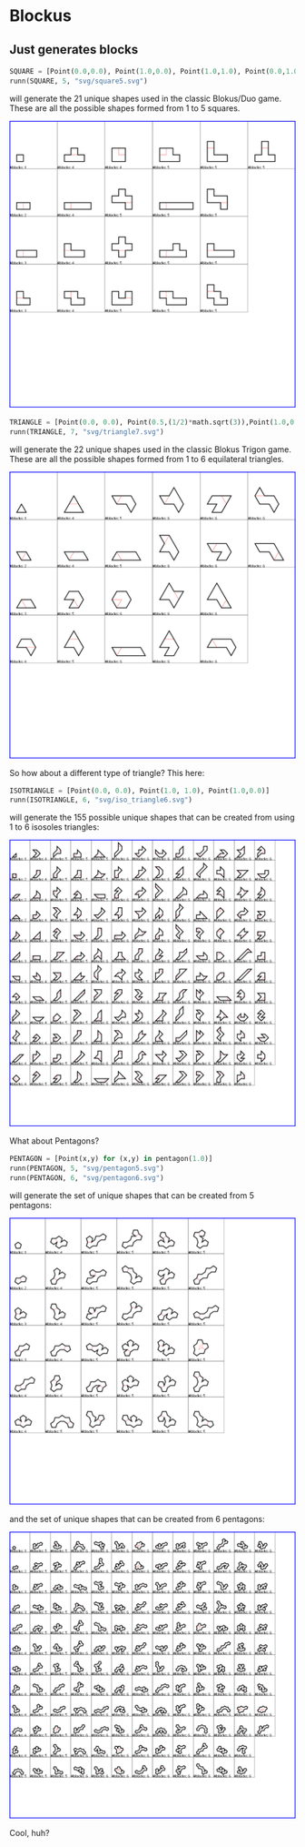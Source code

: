# Blockus

## Just generates blocks

```python
SQUARE = [Point(0.0,0.0), Point(1.0,0.0), Point(1.0,1.0), Point(0.0,1.0)]    
runn(SQUARE, 5, "svg/square5.svg")
```

will generate the 21 unique shapes used in the classic Blokus/Duo game.  These are all the possible shapes formed from 1 to 5 squares.

<img src="svg/square5.svg">

```python
TRIANGLE = [Point(0.0, 0.0), Point(0.5,(1/2)*math.sqrt(3)),Point(1.0,0.0)]
runn(TRIANGLE, 7, "svg/triangle7.svg")
```

will generate the 22 unique shapes used in the classic Blokus Trigon game.  These are all the possible shapes formed from 1 to 6 equilateral triangles.

<img src="svg/triangle6.svg">


So how about a different type of triangle?
This here: 

```python
ISOTRIANGLE = [Point(0.0, 0.0), Point(1.0, 1.0), Point(1.0,0.0)]
runn(ISOTRIANGLE, 6, "svg/iso_triangle6.svg")
```

will generate the 155 possible unique shapes that can be created from using 1 to 6 isosoles triangles:

<img src="svg/iso_triangle6.svg">

What about Pentagons?  
```python
PENTAGON = [Point(x,y) for (x,y) in pentagon(1.0)]
runn(PENTAGON, 5, "svg/pentagon5.svg")
runn(PENTAGON, 6, "svg/pentagon6.svg")
```
will generate the set of unique shapes that can be created from 5 pentagons:

<img src="svg/pentagon5.svg">

and the set of unique shapes that can be created from 6 pentagons:

<img src="svg/pentagon6.svg">

Cool, huh?
